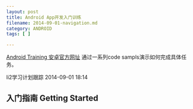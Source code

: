 ```yaml
---
layout: post
title: Android App开发入门训练
filename: 2014-09-01-navigation.md
category: ANDROID
tags: [ ]

---
```


[Android Training 安卓官方网址](http://developer.android.com/training/index.html) 
通过一系列code sampls演示如何完成具体任务。

li2学习计划跟踪 2014-09-01 18:14
 
## 入门指南 Getting Started

<!-- more -->
